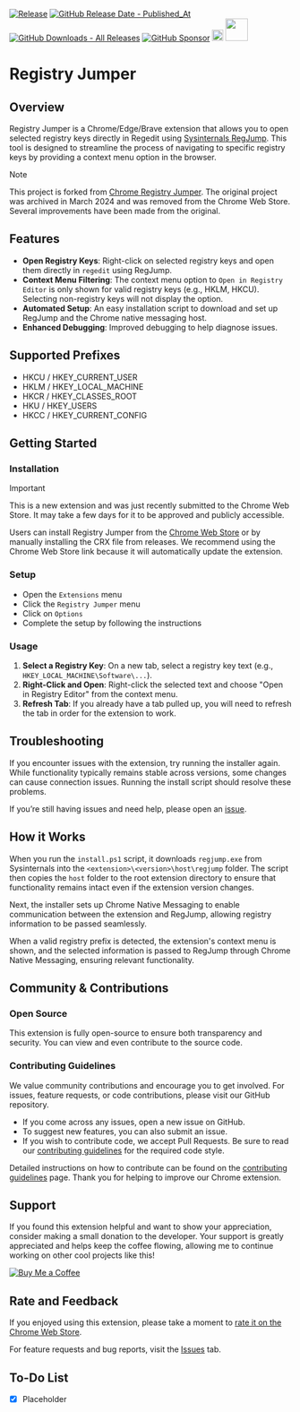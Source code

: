 
[![Release](https://img.shields.io/github/v/release/asheroto/Registry-Jumper)](https://github.com/asheroto/Registry-Jumper/releases)
[![GitHub Release Date - Published_At](https://img.shields.io/github/release-date/asheroto/Registry-Jumper)](https://github.com/asheroto/Registry-Jumper/releases)
[![GitHub Downloads - All Releases](https://img.shields.io/github/downloads/asheroto/Registry-Jumper/total)](https://github.com/asheroto/Registry-Jumper/releases)
[![GitHub Sponsor](https://img.shields.io/github/sponsors/asheroto?label=Sponsor&logo=GitHub)](https://github.com/sponsors/asheroto?frequency=one-time&sponsor=asheroto)
<a href="https://ko-fi.com/asheroto"><img src="https://ko-fi.com/img/githubbutton_sm.svg" alt="Ko-Fi Button" height="20px"></a>
<a href="https://www.buymeacoffee.com/asheroto"><img src="https://img.buymeacoffee.com/button-api/?text=Buy me a coffee&emoji=&slug=Registry-Jumper&button_colour=FFDD00&font_colour=000000&font_family=Lato&outline_colour=000000&coffee_colour=ffffff)" height="40px"></a>

# Registry Jumper

## Overview

Registry Jumper is a Chrome/Edge/Brave extension that allows you to open selected registry keys directly in Regedit using [Sysinternals RegJump](https://learn.microsoft.com/en-us/sysinternals/downloads/regjump). This tool is designed to streamline the process of navigating to specific registry keys by providing a context menu option in the browser.

> [!NOTE]
> This project is forked from [Chrome Registry Jumper](https://github.com/hmemcpy/ChromeRegJump). The original project was archived in March 2024 and was removed from the Chrome Web Store. Several improvements have been made from the original.

## Features

- **Open Registry Keys**: Right-click on selected registry keys and open them directly in `regedit` using RegJump.
- **Context Menu Filtering**: The context menu option to `Open in Registry Editor` is only shown for valid registry keys (e.g., HKLM, HKCU). Selecting non-registry keys will not display the option.
- **Automated Setup**: An easy installation script to download and set up RegJump and the Chrome native messaging host.
- **Enhanced Debugging**: Improved debugging to help diagnose issues.

## Supported Prefixes

- HKCU / HKEY_CURRENT_USER
- HKLM / HKEY_LOCAL_MACHINE
- HKCR / HKEY_CLASSES_ROOT
- HKU / HKEY_USERS
- HKCC / HKEY_CURRENT_CONFIG

## Getting Started

### Installation

> [!IMPORTANT]
> This is a new extension and was just recently submitted to the Chrome Web Store. It may take a few days for it to be approved and publicly accessible.

Users can install Registry Jumper from the [Chrome Web Store](https://chromewebstore.google.com/detail/registry-jumper/oeclndhlgfilojjhmciifnjopekeieei) or by manually installing the CRX file from releases. We recommend using the Chrome Web Store link because it will automatically update the extension.

### Setup

- Open the `Extensions` menu
- Click the `Registry Jumper` menu
- Click on `Options`
- Complete the setup by following the instructions

### Usage

1. **Select a Registry Key**: On a new tab, select a registry key text (e.g., `HKEY_LOCAL_MACHINE\Software\...`).
2. **Right-Click and Open**: Right-click the selected text and choose "Open in Registry Editor" from the context menu.
3. **Refresh Tab**: If you already have a tab pulled up, you will need to refresh the tab in order for the extension to work.

## Troubleshooting

If you encounter issues with the extension, try running the installer again. While functionality typically remains stable across versions, some changes can cause connection issues. Running the install script should resolve these problems.

If you’re still having issues and need help, please open an [issue](https://github.com/asheroto/Registry-Jumper/issues).

## How it Works

When you run the `install.ps1` script, it downloads `regjump.exe` from Sysinternals into the `<extension>\<version>\host\regjump` folder. The script then copies the `host` folder to the root extension directory to ensure that functionality remains intact even if the extension version changes.

Next, the installer sets up Chrome Native Messaging to enable communication between the extension and RegJump, allowing registry information to be passed seamlessly.

When a valid registry prefix is detected, the extension's context menu is shown, and the selected information is passed to RegJump through Chrome Native Messaging, ensuring relevant functionality.

## Community & Contributions

### Open Source

This extension is fully open-source to ensure both transparency and security. You can view and even contribute to the source code.

### Contributing Guidelines

We value community contributions and encourage you to get involved. For issues, feature requests, or code contributions, please visit our GitHub repository.

- If you come across any issues, open a new issue on GitHub.
- To suggest new features, you can also submit an issue.
- If you wish to contribute code, we accept Pull Requests. Be sure to read our [contributing guidelines](https://github.com/asheroto/Registry-Jumper/blob/main/CONTRIBUTING.md) for the required code style.

Detailed instructions on how to contribute can be found on the [contributing guidelines](https://github.com/asheroto/Registry-Jumper/blob/main/CONTRIBUTING.md) page. Thank you for helping to improve our Chrome extension.

## Support

If you found this extension helpful and want to show your appreciation, consider making a small donation to the developer. Your support is greatly appreciated and helps keep the coffee flowing, allowing me to continue working on other cool projects like this!

[![Buy Me a Coffee](https://img.buymeacoffee.com/button-api/?text=Buy%20me%20a%20coffee&emoji=&slug=asheroto&button_colour=FFDD00&font_colour=000000&font_family=Lato&outline_colour=000000&coffee_colour=ffffff)](https://www.buymeacoffee.com/asheroto)

## Rate and Feedback

If you enjoyed using this extension, please take a moment to [rate it on the Chrome Web Store](https://chromewebstore.google.com/detail/registry-jumper/oeclndhlgfilojjhmciifnjopekeieei).

For feature requests and bug reports, visit the [Issues](https://github.com/asheroto/Registry-Jumper/issues) tab.

## To-Do List

- [x] Placeholder
